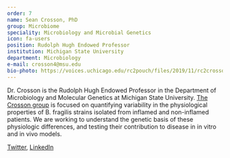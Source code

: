 ```yaml
---
order: 7
name: Sean Crosson, PhD
group: Microbiome
speciality: Microbiology and Microbial Genetics
icon: fa-users
position: Rudolph Hugh Endowed Professor
institution: Michigan State University
department: Microbiology
e-mail: crosson4@msu.edu
bio-photo: https://voices.uchicago.edu/rc2pouch/files/2019/11/rc2crosson-e1573842095174.jpg
---
```


Dr. Crosson is the Rudolph Hugh Endowed Professor in the Department of Microbiology and Molecular Genetics at Michigan State University. [The Crosson group](https://www.alphaproteobacteria.org/) is focused on quantifying variability in the physiological properties of B. fragilis strains isolated from inflamed and non-inflamed patients. We are working to understand the genetic basis of these physiologic differences, and testing their contribution to disease in in vitro and in vivo models.

[Twitter](https://twitter.com/sean_crosson), [LinkedIn](https://www.linkedin.com/in/sean-crosson-5661607/)
